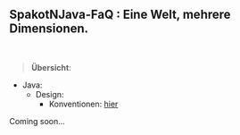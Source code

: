  SpakotNJava-FaQ : Eine Welt, mehrere Dimensionen.
 ------------------------
<br>

> __Übersicht__:

 - Java:
   - Design:
     - Konventionen: [hier](java/design/konventionen/README.md)

Coming soon...

